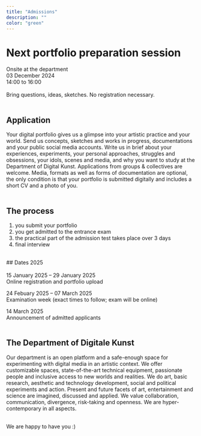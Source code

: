 ```yaml
---
title: "Admissions"
description: ""
color: "green"
---
```

# Next portfolio preparation session 
Onsite at the department
<br/>
03 December 2024
<br/>
14:00 to 16:00
<br/>
<br/>
Bring questions, ideas, sketches. No registration necessary.
<br/>
<br/>
## Application
Your digital portfolio gives us a glimpse into your artistic practice and your world. Send us concepts, sketches and works in progress, documentations and your public social media accounts. Write us in brief about your experiences, experiments, your personal approaches, struggles and obsessions, your idols, scenes and media, and why you want to study at the Department of Digital Kunst. Applications from groups & collectives are welcome. Media, formats as well as forms of documentation are optional, the only condition is that your portfolio is submitted digitally and includes a short CV and a photo of you.
<br/>
<br/>
## The process
1. you submit your portfolio
2. you get admitted to the entrance exam
3. the practical part of the admission test takes place over 3 days
4. final interview
<br/>
## Dates 2025
<br/>
<br/>
15 January 2025 – 29 January 2025
<br/>
Online registration and portfolio upload

24 Febuary 2025 – 07 March 2025
<br/>
Examination week (exact times to follow; exam will be online)

14 March 2025
<br/>
Announcement of admitted applicants
<br/>
<br/>
## The Department of Digitale Kunst
Our department is an open platform and a safe-enough space for experimenting with digital media in an artistic context. We offer customizable spaces, state-of-the-art technical equipment, passionate people and inclusive access to new worlds and realities. We do art, basic research, aesthetic and technology development, social and political experiments and action. Present and future facets of art, entertainment and science are imagined, discussed and applied. We value collaboration, communication, divergence, risk-taking and openness. We are hyper-contemporary in all aspects.
<br/>
<br/>

 

 
We are happy to have you :)
 
 
